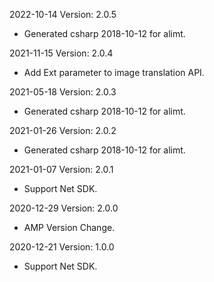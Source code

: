 2022-10-14 Version: 2.0.5
- Generated csharp 2018-10-12 for alimt.

2021-11-15 Version: 2.0.4
- Add Ext parameter to image translation API.

2021-05-18 Version: 2.0.3
- Generated csharp 2018-10-12 for alimt.

2021-01-26 Version: 2.0.2
- Generated csharp 2018-10-12 for alimt.

2021-01-07 Version: 2.0.1
- Support Net SDK.

2020-12-29 Version: 2.0.0
- AMP Version Change.

2020-12-21 Version: 1.0.0
- Support Net SDK.

